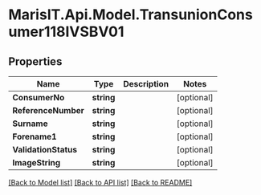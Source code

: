 
# MarisIT.Api.Model.TransunionConsumer118IVSBV01

## Properties

Name | Type | Description | Notes
------------ | ------------- | ------------- | -------------
**ConsumerNo** | **string** |  | [optional] 
**ReferenceNumber** | **string** |  | [optional] 
**Surname** | **string** |  | [optional] 
**Forename1** | **string** |  | [optional] 
**ValidationStatus** | **string** |  | [optional] 
**ImageString** | **string** |  | [optional] 

[[Back to Model list]](../README.md#documentation-for-models)
[[Back to API list]](../README.md#documentation-for-api-endpoints)
[[Back to README]](../README.md)

